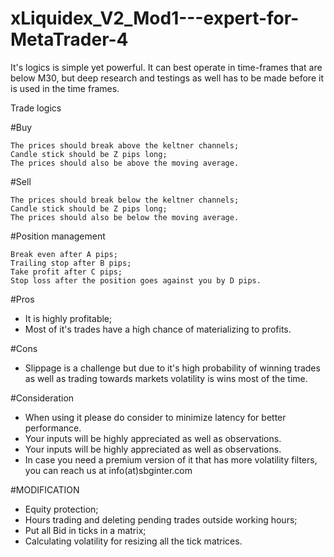 # xLiquidex_V2_Mod1---expert-for-MetaTrader-4
It's logics is simple yet powerful. It can best operate in time-frames that are below M30, but deep research and testings as well has to be made before it is used in the time frames.

Trade logics

#Buy

    The prices should break above the keltner channels;
    Candle stick should be Z pips long;
    The prices should also be above the moving average.

#Sell

    The prices should break below the keltner channels;
    Candle stick should be Z pips long;
    The prices should also be below the moving average.

#Position management

    Break even after A pips;
    Trailing stop after B pips;
    Take profit after C pips;
    Stop loss after the position goes against you by D pips.

#Pros
<ul>
<li>It is highly profitable;</li>
<li>Most of it's trades have a high chance of materializing to profits.</li>
</ul>

#Cons
<ul>
<li>Slippage is a challenge but due to it's high probability of winning trades as well as trading towards markets volatility is wins most of the time.</li>
</ul>

#Consideration
<ul>
<li>When using it please do consider to minimize latency for better performance.</li>
<li>Your inputs will be highly appreciated as well as observations.</li>
<li>Your inputs will be highly appreciated as well as observations.</li>
<li>In case you need a premium version of it that has more volatility filters, you can reach us at info(at)sbginter.com</li>
</ul>

#MODIFICATION
<ul>
<li>Equity protection;</li>
<li>Hours trading and deleting pending trades outside working hours;</li>
<li>Put all Bid in ticks in a matrix;</li>
<li>Calculating volatility for resizing all the tick matrices.</li>
</ul>
 
